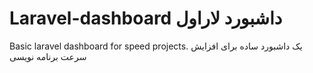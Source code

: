 # Laravel-dashboard                                داشبورد لاراول
Basic laravel dashboard for speed projects.        یک داشبورد ساده برای افزایش سرعت برنامه نویسی
